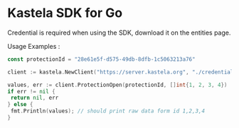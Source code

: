 # Kastela SDK for Go

Credential is required when using the SDK, download it on the entities page.

Usage Examples :

```go
const protectionId = "28e61e5f-d575-49db-8dfb-1c5063213a76"

client := kastela.NewClient("https://server.kastela.org", "./credentials/ca.crt", "./credentials/client.crt", "./credentials/client.key")

values, err := client.ProtectionOpen(protectionId, []int{1, 2, 3, 4})
if err != nil {
 return nil, err
} else {
 fmt.Println(values); // should print raw data form id 1,2,3,4
}
```
